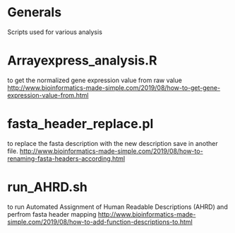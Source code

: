 # Generals
Scripts used for various analysis

 # Arrayexpress_analysis.R
to get the normalized gene expression value from raw value
http://www.bioinformatics-made-simple.com/2019/08/how-to-get-gene-expression-value-from.html



# fasta_header_replace.pl
to replace the fasta description with the new description save in another file.
http://www.bioinformatics-made-simple.com/2019/08/how-to-renaming-fasta-headers-according.html


# run_AHRD.sh

to run Automated Assignment of Human Readable Descriptions (AHRD) and perfrom fasta header mapping
http://www.bioinformatics-made-simple.com/2019/08/how-to-add-function-descriptions-to.html

